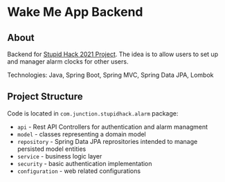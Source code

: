 # Wake Me App Backend
## About
Backend for [Stupid Hack 2021 Project](https://app.hackjunction.com/projects/stupid-hack-2021/view/60966cfb9d693e00448f98f7).
The idea is to allow users to set up and manager alarm clocks for other users.

Technologies: Java, Spring Boot, Spring MVC, Spring Data JPA,
Lombok

## Project Structure
Code is located in `com.junction.stupidhack.alarm` package:
* `api` - Rest API Controllers for authentication and alarm managment
* `model` - classes representing a domain model
* `repository` - Spring Data JPA reprositories intended to manage persisted model entities
* `service` - business logic layer
* `security` - basic authentication implementation
* `configuration` - web related configurations